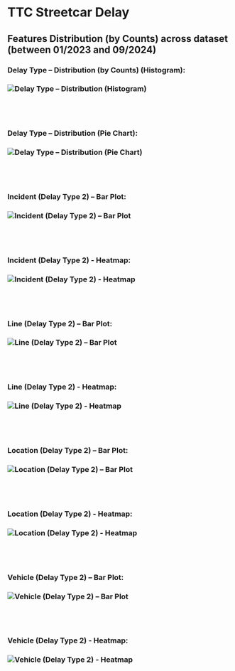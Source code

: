 # TTC Streetcar Delay

## Features Distribution (by Counts) across dataset (between 01/2023 and 09/2024)

### **Delay Type – Distribution (by Counts) (Histogram):**

### ![Delay Type – Distribution (Histogram)](https://github.com/lee-data/visualization/blob/assignment-4/02_activities/assignments/TTC-Streetcar-Delay/Python-Visualization/Delay%20Type%20-%20Distribution%20(Histogram).png)

### 
<br>
<br>

### **Delay Type – Distribution (Pie Chart):**

### ![Delay Type – Distribution (Pie Chart)](https://github.com/lee-data/visualization/blob/assignment-4/02_activities/assignments/TTC-Streetcar-Delay/Python-Visualization/Delay%20Type%20-%20Distribution%20(Pie%20Chart).png)

### 
<br>
<br>

### **Incident (Delay Type 2) – Bar Plot:**

### ![Incident (Delay Type 2) – Bar Plot](https://github.com/lee-data/visualization/blob/assignment-4/02_activities/assignments/TTC-Streetcar-Delay/Python-Visualization/Incident%20-%20Bar%20Plot.png)

### 
<br>
<br> 

### **Incident (Delay Type 2) - Heatmap:**

### ![Incident (Delay Type 2) - Heatmap](https://github.com/lee-data/visualization/blob/assignment-4/02_activities/assignments/TTC-Streetcar-Delay/Python-Visualization/Incident%20-%20Heatmap.png)

### 
<br>
<br>

### **Line (Delay Type 2) – Bar Plot:**

### ![Line (Delay Type 2) – Bar Plot](https://github.com/lee-data/visualization/blob/assignment-4/02_activities/assignments/TTC-Streetcar-Delay/Python-Visualization/Line%20%20-%20Bar%20plot.png)

### 
<br>
<br>

### **Line (Delay Type 2) - Heatmap:**

### ![Line (Delay Type 2) - Heatmap](https://github.com/lee-data/visualization/blob/assignment-4/02_activities/assignments/TTC-Streetcar-Delay/Python-Visualization/Line%20%20-%20Heatmap.png)

### 
<br>
<br>

### **Location (Delay Type 2) – Bar Plot:**

### ![Location (Delay Type 2) – Bar Plot](https://github.com/lee-data/visualization/blob/assignment-4/02_activities/assignments/TTC-Streetcar-Delay/Python-Visualization/Location%20%20-%20Bar%20plot.png)

### 
<br>
<br>

### **Location (Delay Type 2) - Heatmap:**

### ![Location (Delay Type 2) - Heatmap](https://github.com/lee-data/visualization/blob/assignment-4/02_activities/assignments/TTC-Streetcar-Delay/Python-Visualization/Location%20-%20Heatmap.png)

### 
<br>
<br>

### **Vehicle (Delay Type 2) – Bar Plot:**

### ![Vehicle (Delay Type 2) – Bar Plot](https://github.com/lee-data/visualization/blob/assignment-4/02_activities/assignments/TTC-Streetcar-Delay/Python-Visualization/Vehicle%20%20-%20Bar%20plot.png)

### 
<br>
<br>

### **Vehicle (Delay Type 2) - Heatmap:**

### ![Vehicle (Delay Type 2) - Heatmap](https://github.com/lee-data/visualization/blob/assignment-4/02_activities/assignments/TTC-Streetcar-Delay/Python-Visualization/Vehicle%20%20-%20Heatmap.png)
